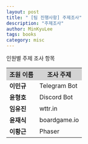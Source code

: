 ```yaml
---
layout: post
title: " [팀 진행사항] 주제조사"
description: "주제조사"
author: MinKyuLee
tags: books
category: misc
---
```

<h> 인원별 주제 조사 항목 </h>

<table style="width:100%" align="center">
<tr style="background-color:lightgrey;">
	<th>조원 이름</th>
	<th>조사 주제</th>		
</tr>
<tr>
	<td><b>이민규</b></td>
	<td>Telegram Bot</td>		
</tr>
<tr>
	<td> <b> 윤형호</b></td>
	<td>Discord Bot</td>		
</tr>
<tr>
	<td><b> 임유진 </b></td>
	<td>wttr.in</td>
</tr>
<tr>
	<td><b>윤재식</b></td>
	<td>boardgame.io</td>
</tr>
<tr>
	<td><b>이황근</b></td>
	<td>Phaser</td>
</tr>


</table>
